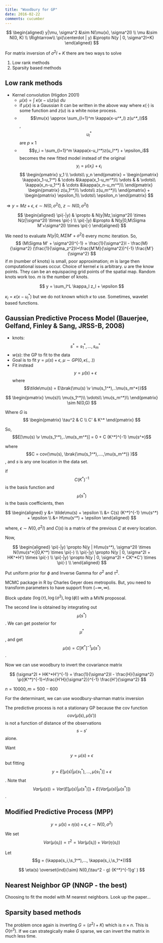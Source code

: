 ```yaml
---
title: "Woodbury for GP"
date: 2016-02-22
comments: cucumber
---
```


$$
\begin{aligned}
  y|\mu, \sigma^2 &\sim N(\mu(x), \sigma^2I) \\
  \mu &\sim N(0, K) \\
  \Rightarrow\\
  \pi(\centerdot | y) &\propto N(y | 0, \sigma^2I+K)
\end{aligned}
$$

For matrix inversion of $\sigma^2I+K$ there are two ways to solve

1. Low rank methods
2. Sparsity based methods

## Low rank methods

  - Kernel convolution (Higdon 2001)
      - $\mu(x) = \int~\kappa(x-u)z(u)~du$
      - if $\mu(x)$ is a Gaussian it can be written in the above way where $\kappa(\cdot)$ is some function and $z(u)$ is a white noise process.
      - $$\mu(x) \approx \sum_{l=1}^m \kappa(x-u^*_l) z(u^*_l)$$, $$u_l^*$$ are $p\times 1$
      - $$y_i = \sum_{l=1}^m \kappa(x-u_l^*)z(u_l^*) + \epsilon_i$$ becomes the new fitted model instead of the original $$y_i = \mu(x_i) + \epsilon_i$$
$$
\begin{pmatrix}
  y_1 \\
  \vdots\\
  y_n
\end{pmatrix}
=
\begin{pmatrix}
  \kappa(x_1-u_1^*) & \cdots &\kappa(x_1-u_m^*)\\
  \vdots & & \vdots\\
  \kappa(x_n-u_1^*) & \cdots &\kappa(x_n-u_m^*)\\
\end{pmatrix}
\begin{pmatrix}
  z(u_1^*)\\
  \vdots\\
  z(u_m^*)\\
\end{pmatrix} +
\begin{pmatrix}
  \epsilon_1\\
  \vdots\\
  \epsilon_n
\end{pmatrix}
$$

$\Rightarrow y = Mz + \epsilon$, $\epsilon \sim N(0,\sigma^2I)$, $z\sim N(0,\sigma^2I)$

$$
\begin{aligned}
 \pi(-|y) & \propto & N(y|Mz,\sigma^2I) \times N(z|\sigma^2I) \times \pi(-) \\
 \pi(-|y) &\propto & N(y|0,M\Sigma M'+\sigma^2I) \times \pi(-)
\end{aligned}
$$

We need to evaluate $N(y|0,M\Sigma M'+\sigma^2I)$ every mcmc iteration. 
So, 
$$
  (M\Sigma M' + \sigma^2I)^{-1} = \frac{1}{\sigma^2}I - \frac{M}{\sigma^2} (\frac{1}{\sigma_z^2}I+\frac{M'M}{\sigma^2})^{-1} \frac{M'}{\sigma^2}
$$
if $m$ (number of knots) is small, poor approximation; $m$ is large then computational issues occur. Choice of kernel $\kappa$ is arbitrary.
$u$ are the know points. They can be an equispacing grid points of the spatial map. Random knots work too. $m$ is the number of knots.

$$
  y = \sum_l^L \kappa_l z_l + \epsilon
$$

$\kappa_l = \kappa(x-u_l^*)$ but we do not known which $\kappa$ to use. Sometimes, wavelet based functions.


## Gaussian Predictive Process Model (Bauerjee, Gelfand, Finley & Sang, JRSS-B, 2008)

- knots: $$s^* = s_1^*, ..., s_m^*$$
- $w(s)$: the GP to fit to the data
- Goal is to fit $y=\mu(s)+\epsilon$, $\mu \sim GP(0,\kappa(.,.))$
- Fit instead $$y = \tilde\mu(s) + \epsilon$$ where $$\tilde\mu(s) = E\brak{\mu(s) \v \mu(s_1^*),..\mu(s_m^*)}$$

$$
\begin{pmatrix}
  \mu(s)\\
  \mu(s_1^*)\\
  \vdots\\
  \mu(s_m^*)\\
\end{pmatrix} \sim N(0,G)
$$

Where $G$ is 
$$
\begin{pmatrix}
  \tau^2 & C \\
  C' & K^*
\end{pmatrix}
$$

So, $$E[\mu(s) \v \mu(s_1^*),..\mu(s_m^*)]  =  0 + C (K^*)^{-1} \mu(s^*)$$

where $$C = cov(\mu(s), \brak{\mu(s_1^*),....,\mu(s_m^*)} )$$, and $s$ is any one location in the data set.

if $$C(K^*)^{-1}$$ is the basis function and $$\mu(s^*)$$ is the basis coefficients, then

$$
  \begin{aligned}
    y &= \tilde\mu(s) + \epsilon \\
    &= C(s) (K^*)^{-1} \mu(s^*) + \epsilon \\
    &= H\mu(s^*) + \epsilon
  \end{aligned}
$$

where, $\epsilon \sim N(0,\sigma^2I)$ and $C(s)$ is a matrix of the previous $C$ at every location.

Now, 

$$
\begin{aligned}
  \pi(-|y) \propto N(y | H\mu(s^*), \sigma^2I) \times N(\mu(s^*)|0,K^*) \times \pi(-) \\
  \pi(-|y) \propto N(y | 0, \sigma^2I + HK^*H') \times \pi(-) \\
  \pi(-|y) \propto N(y | 0, \sigma^2I + CK^*C') \times \pi(-) \\
\end{aligned}
$$

Put uniform prior for $\phi$ and Inverse Gamma for $\sigma^2$ and $\tau^2$.

MCMC package in R by Charles Geyer does metropolis. But, you need to transform parameters to have support from $(-\infty,\infty)$.

Block update $(\log(\tau),\log(\sigma^2),\log(\phi))$ with a MVN proposoal.

The second line is obtained by integrating out $$\mu(s^*)$$. We can get posterior for $$\mu^*$$, and get $$\mu(s)=C[K^*]^{-1}\mu(s^*)$$.

Now we can use woodbury to invert the covariance matrix

$$
  (\sigma^2I + HK^*H')^{-1} = \frac{1}{\sigma^2}I - \frac{H}{\sigma^2} \p{(K^*)^{-1}+\frac{H'H}{\sigma^2}}^{-1} \frac{H'}{\sigma^2}
$$

$n = 10000, m = 500-600$

For the determinant, we can use woodbury-sharman matrix inversion

The predictive process is not a stationary GP because the cov function $$cov(\tilde\mu(s),\tilde\mu(s'))$$is not a function of distance of the observations $$s-s'$$alone.

Want $$ y = \mu(s) + \epsilon$$ but fitting $$y = E[\mu(s) | \mu(s_1^*),...,\mu(s_1^*)] + \epsilon$$. Note that $$Var(\mu(s)) = Var(E[\mu(s)|\mu(s^*)]) + E(Var[\mu(s)|\mu(s^*)])$$.

## Modified Predictive Process (MPP)

$$
  y = \tilde\mu(s) + \eta(s) + \epsilon, ~ \epsilon \sim N(0,\sigma^2)
$$

We set $$Var(\mu(s_i)) = \tau^2 = Var(\tilde\mu(s_i)) + Var(\eta(s_i))$$

Let $$g = (\kappa(s_i,\s_1^*),..., \kappa(s_i,\s_1^*))$$

$$
  \eta(s) \overset{ind}{\sim} N(0,(\tau^2 - g) {K^*}^{-1}g' )
$$

## Nearest Neighbor GP (NNGP - the best)

Choosing to fit the model with M nearest neighbors. Look up the paper...

## Sparsity based methods

The problem once again is inverting $G=(\sigma^2I+K)$ which is $n\times n$. This is $O(n^3)$. If we can strategically make $G$ sparse, we can invert the matrix in much less time.
